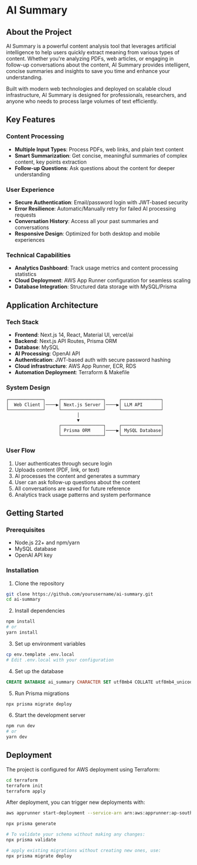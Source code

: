# AI Summary

## About the Project

AI Summary is a powerful content analysis tool that leverages artificial intelligence to help users quickly extract meaning from various types of content. Whether you're analyzing PDFs, web articles, or engaging in follow-up conversations about the content, AI Summary provides intelligent, concise summaries and insights to save you time and enhance your understanding.

Built with modern web technologies and deployed on scalable cloud infrastructure, AI Summary is designed for professionals, researchers, and anyone who needs to process large volumes of text efficiently.

## Key Features

### Content Processing
- **Multiple Input Types**: Process PDFs, web links, and plain text content
- **Smart Summarization**: Get concise, meaningful summaries of complex content, key points extraction
- **Follow-up Questions**: Ask questions about the content for deeper understanding

### User Experience
- **Secure Authentication**: Email/password login with JWT-based security
- **Error Resilience**: Automatic/Manually retry for failed AI processing requests
- **Conversation History**: Access all your past summaries and conversations
- **Responsive Design**: Optimized for both desktop and mobile experiences

### Technical Capabilities
- **Analytics Dashboard**: Track usage metrics and content processing statistics
- **Cloud Deployment**: AWS App Runner configuration for seamless scaling
- **Database Integration**: Structured data storage with MySQL/Prisma

## Application Architecture

### Tech Stack
- **Frontend**: Next.js 14, React, Material UI, vercel/ai
- **Backend**: Next.js API Routes, Prisma ORM
- **Database**: MySQL
- **AI Processing**: OpenAI API
- **Authentication**: JWT-based auth with secure password hashing
- **Cloud infrastructure**: AWS App Runner, ECR, RDS
- **Automation Deployment**: Terraform & Makefile

### System Design
```
┌─────────────┐     ┌────────────────┐     ┌───────────────┐
│  Web Client │────▶│ Next.js Server │────▶│ LLM API       │
└─────────────┘     └────────────────┘     └───────────────┘
                           │                       
                           ▼                       
                    ┌────────────────┐     ┌───────────────┐
                    │ Prisma ORM     │────▶│ MySQL Database│
                    └────────────────┘     └───────────────┘
```

### User Flow
1. User authenticates through secure login
2. Uploads content (PDF, link, or text)
3. AI processes the content and generates a summary
4. User can ask follow-up questions about the content
5. All conversations are saved for future reference
6. Analytics track usage patterns and system performance

## Getting Started

### Prerequisites
- Node.js 22+ and npm/yarn
- MySQL database
- OpenAI API key

### Installation

1. Clone the repository
```bash
git clone https://github.com/yourusername/ai-summary.git
cd ai-summary
```

2. Install dependencies
```bash
npm install
# or
yarn install
```

3. Set up environment variables
```bash
cp env.template .env.local
# Edit .env.local with your configuration
```

4. Set up the database
```sql
CREATE DATABASE ai_summary CHARACTER SET utf8mb4 COLLATE utf8mb4_unicode_ci;
```

5. Run Prisma migrations
```bash
npx prisma migrate deploy
```

6. Start the development server
```bash
npm run dev
# or
yarn dev
```

## Deployment

The project is configured for AWS deployment using Terraform:

```bash
cd terraform
terraform init
terraform apply
```

After deployment, you can trigger new deployments with:

```bash
aws apprunner start-deployment --service-arn arn:aws:apprunner:ap-southeast-1:922446598046:service/ai-summary-app/29ea7e03880f49c5b2af67ce6f79df79
```

```bash
npx prisma generate

# To validate your schema without making any changes:
npx prisma validate

# apply existing migrations without creating new ones, use:
npx prisma migrate deploy
```